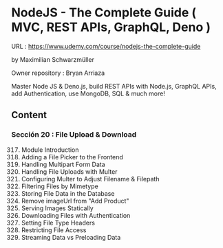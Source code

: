 # NodeJS - The Complete Guide ( MVC, REST APIs, GraphQL, Deno )

URL : https://www.udemy.com/course/nodejs-the-complete-guide

by Maximilian Schwarzmüller

Owner repository : Bryan Arriaza

Master Node JS & Deno.js, build REST APIs with Node.js, GraphQL APIs, add Authentication, use MongoDB, SQL & much more!

## Content

### Sección 20 : File Upload & Download

317. Module Introduction
318. Adding a File Picker to the Frontend
319. Handling Multipart Form Data
320. Handling File Uploads with Multer
321. Configuring Multer to Adjust Filename & Filepath
322. Filtering Files by Mimetype
323. Storing File Data in the Database
324. Remove imageUrl from "Add Product"
325. Serving Images Statically
326. Downloading Files with Authentication
327. Setting File Type Headers
328. Restricting File Access
329. Streaming Data vs Preloading Data
